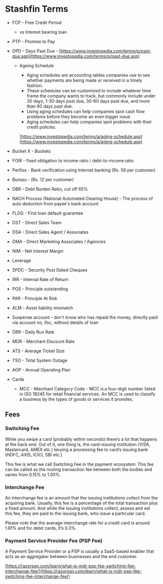 # Stashfin Terms

- FCP - Free Credit Period
    - vs Interest bearing loan
- PTP - Promise to Pay
- DPD - Days Past Due - [https://www.investopedia.com/terms/p/past-due.asp](https://www.investopedia.com/terms/p/past-due.asp)
    - Ageing Schedule
        - Aging schedules are accounting tables companies use to see whether payments are being made or received in a timely fashion.
        - These schedules can be customized to include whatever time frame the company wants to track, but commonly include under 30 days, 1-30 days past due, 30-60 days past due, and more than 90 days past due.
        - Using aging schedules can help companies spot cash flow problems before they become an even bigger issue.
        - Aging schedules can help companies spot problems with their credit policies.

        [https://www.investopedia.com/terms/a/aging-schedule.asp](https://www.investopedia.com/terms/a/aging-schedule.asp)

- Bucket X - Buckets
- FOIR - fixed obligation to income ratio / debt-to-income ratio
- Perfios - Bank verification using internet banking (Rs. 58 per customer)
- Bureau - (Rs. 12 per customer)
- DBR - Debt Burden Ratio, cut off 65%
- NACH Process (National Automated Clearing House) - The process of auto deduction from payee's bank account
- FLDG - First loan default guarantee
- DST - Direct Sales Team
- DSA - Direct Sales Agent / Associates
- DMA - Direct Marketing Associates / Agencies
- NIM - Net Interest Margin
- Leverage
- SPDC - Security Post Dated Cheques
- IRR - Internal Rate of Return
- POS - Principle outstanding
- PAR - Principle At Risk
- ALM - Asset liability mismatch
- Suspense account - don't know who has repaid the money, directly paid via account no, ifsc, without details of loan
- DRR - Daily Run Rate
- MDR - Merchant Discount Rate
- ATS - Average Ticket Size
- TSO - Total System Outage
- AOP - Annual Operating Plan
- Cards
    - MCC - Merchant Category Code - MCC is a four-digit number listed in ISO 18245 for retail financial services. An MCC is used to classify a business by the types of goods or services it provides.

## Fees

### Switching Fee

While you swipe a card (probably within seconds) there’s a lot that happens at the back end. Out of it, one thing is, the card-issuing institution (VISA, Mastercard, AMEX etc.) levying a processing fee to card’s issuing bank (HDFC, AXIS, ICICI, SBI etc.)

This fee is what we call Switching Fee in the payment ecosystem. This fee can be called as the routing transaction fee between both the bodies and varies from 0.15% to 1.00%.

### Interchange Fee

An interchange fee is an amount that the issuing institutions collect from the acquiring bank. Usually, this fee is a percentage of the total transaction plus a fixed amount. And while the issuing institutions collect, assess and set this fee, they are paid to the issuing bank, who issue a particular card.  

Please note that the average interchange rate for a credit card is around 1.81% and for debit cards, it’s 0.3%.

### Payment Service Provider Fee (PSP Fee)

A Payment Service Provider or a PSP is usually a SaaS-based enabler that acts as an aggregator between businesses and the end customer.

[https://razorpay.com/learn/what-is-mdr-psp-fee-switching-fee-interchange-fee/](https://razorpay.com/learn/what-is-mdr-psp-fee-switching-fee-interchange-fee/)
